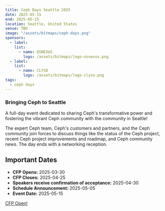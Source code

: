```yaml
---
title: Ceph Days Seattle 2025
date: 2025-05-15
end: 2025-05-15
location: Seattle, United States
venue: TBD
image: "/assets/bitmaps/ceph-days.png"
sponsors:
  - label:
    list:
      - name: OSNEXUS
        logo: /assets/bitmaps/logo-osnexus.png
  - label:
    list:
      - name: CLYSO
        logo: /assets/bitmaps/logo-clyso.png
tags:
  - ceph days
---
```


### Bringing Ceph to Seattle 

A full-day event dedicated to sharing Ceph's transformative power and fostering
the vibrant Ceph community with the community in Seattle!

The expert Ceph team, Ceph's customers and partners, and the Ceph community
join forces to discuss things like the status of the Ceph project, recent Ceph
project improvements and roadmap, and Ceph community news. The day ends with
a networking reception.

## Important Dates

- **CFP Opens:** 2025-03-30
- **CFP Closes:** 2025-04-25
- **Speakers receive confirmation of acceptance:** 2025-04-30
- **Schedule Announcement:** 2025-05-05
- **Event Date:** 2025-05-15

<a class="button" href="https://forms.gle/qQdBPe6qsuU2TSq67">CFP Open!</a>
